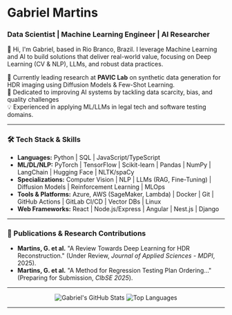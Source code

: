 # Gabriel Martins
### Data Scientist | Machine Learning Engineer | AI Researcher

👋 Hi, I'm Gabriel, based in Rio Branco, Brazil. I leverage Machine Learning and AI to build solutions that deliver real-world value, focusing on Deep Learning (CV & NLP), LLMs, and robust data practices.

🔭 Currently leading research at **PAVIC Lab** on synthetic data generation for HDR imaging using Diffusion Models & Few-Shot Learning.</br>
🌱 Dedicated to improving AI systems by tackling data scarcity, bias, and quality challenges</br>
💡 Experienced in applying ML/LLMs in legal tech and software testing domains.</br>

---

### 🛠️ Tech Stack & Skills

*   **Languages:** Python | SQL | JavaScript/TypeScript
*   **ML/DL/NLP:** PyTorch | TensorFlow | Scikit-learn | Pandas | NumPy | LangChain | Hugging Face | NLTK/spaCy
*   **Specializations:** Computer Vision | NLP | LLMs (RAG, Fine-Tuning) | Diffusion Models | Reinforcement Learning | MLOps
*   **Tools & Platforms:** Azure, AWS (SageMaker, Lambda) | Docker | Git | GitHub Actions | GitLab CI/CD | Vector DBs | Linux
*   **Web Frameworks:** React | Node.js/Express | Angular | Nest.js | Django

---

### 📜 Publications & Research Contributions

*   **Martins, G. et al.** "A Review Towards Deep Learning for HDR Reconstruction." (Under Review, *Journal of Applied Sciences - MDPI*, 2025).
*   **Martins, G. et al.** "A Method for Regression Testing Plan Ordering..." (Preparing for Submission, *CIbSE 2025*).
---

<!-- Optional: GitHub Stats -->
<p align="center">
  <img src="https://github-readme-stats.vercel.app/api?username=gabrieuz&show_icons=true&theme=tokyonight&rank_icon=github" alt="Gabriel's GitHub Stats" />
  <img src="https://github-readme-stats.vercel.app/api/top-langs/?username=gabrieuz&layout=compact&theme=tokyonight" alt="Top Languages" />
</p>

---
